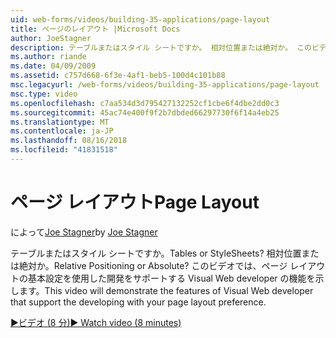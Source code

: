 ```yaml
---
uid: web-forms/videos/building-35-applications/page-layout
title: ページのレイアウト |Microsoft Docs
author: JoeStagner
description: テーブルまたはスタイル シートですか。 相対位置または絶対か。 このビデオを使用した開発 yo をサポートする Visual Web developer の機能を紹介しています.
ms.author: riande
ms.date: 04/09/2009
ms.assetid: c757d668-6f3e-4af1-beb5-100d4c101b88
msc.legacyurl: /web-forms/videos/building-35-applications/page-layout
msc.type: video
ms.openlocfilehash: c7aa534d3d795427132252cf1cbe6f4dbe2dd0c3
ms.sourcegitcommit: 45ac74e400f9f2b7dbded66297730f6f14a4eb25
ms.translationtype: MT
ms.contentlocale: ja-JP
ms.lasthandoff: 08/16/2018
ms.locfileid: "41831518"
---
```

<a name="page-layout"></a><span data-ttu-id="6ce4d-105">ページ レイアウト</span><span class="sxs-lookup"><span data-stu-id="6ce4d-105">Page Layout</span></span>
====================
<span data-ttu-id="6ce4d-106">によって[Joe Stagner](https://github.com/JoeStagner)</span><span class="sxs-lookup"><span data-stu-id="6ce4d-106">by [Joe Stagner](https://github.com/JoeStagner)</span></span>

<span data-ttu-id="6ce4d-107">テーブルまたはスタイル シートですか。</span><span class="sxs-lookup"><span data-stu-id="6ce4d-107">Tables or StyleSheets?</span></span> <span data-ttu-id="6ce4d-108">相対位置または絶対か。</span><span class="sxs-lookup"><span data-stu-id="6ce4d-108">Relative Positioning or Absolute?</span></span> <span data-ttu-id="6ce4d-109">このビデオでは、ページ レイアウトの基本設定を使用した開発をサポートする Visual Web developer の機能を示します。</span><span class="sxs-lookup"><span data-stu-id="6ce4d-109">This video will demonstrate the features of Visual Web developer that support the developing with your page layout preference.</span></span>

[<span data-ttu-id="6ce4d-110">&#9654;ビデオ (8 分)</span><span class="sxs-lookup"><span data-stu-id="6ce4d-110">&#9654; Watch video (8 minutes)</span></span>](https://channel9.msdn.com/Blogs/ASP-NET-Site-Videos/page-layout)
